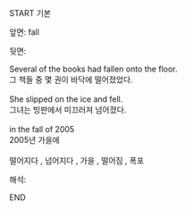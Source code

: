 START
기본

앞면:
fall


뒷면:
<div>Several of the books had fallen onto the floor. </div><div>그 책들 중 몇 권이 바닥에 떨어졌었다.</div><div><br></div><div><div>She slipped on the ice and fell. </div><div>그녀는 빙판에서 미끄러져 넘어졌다.</div></div><div><br></div><div><div>in the fall of 2005 </div><div>2005년 가을에</div></div><div><br></div><div>떨어지다 , 넘어지다 , 가을 , 떨어짐 , 폭포</div>


해석:
<!--ID: 1746614453890-->
END